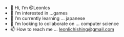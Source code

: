 - 👋 Hi, I’m @Leonlcs
- 👀 I’m interested in ...games
- 🌱 I’m currently learning ... japanese 
- 💞️ I’m looking to collaborate on ... computer science
- 📫 How to reach me ... leonlichishing@gmail.com

<!---
Leonlcs/Leonlcs is a ✨ special ✨ repository because its `README.md` (this file) appears on your GitHub profile.
You can click the Preview link to take a look at your changes.
--->
